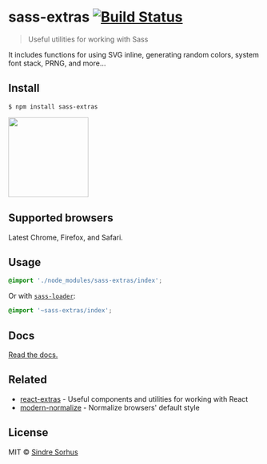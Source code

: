 # sass-extras [![Build Status](https://travis-ci.org/sindresorhus/sass-extras.svg?branch=master)](https://travis-ci.org/sindresorhus/sass-extras)

> Useful utilities for working with Sass

It includes functions for using SVG inline, generating random colors, system font stack, PRNG, and more…


## Install

```
$ npm install sass-extras
```

<a href="https://www.patreon.com/sindresorhus">
	<img src="https://c5.patreon.com/external/logo/become_a_patron_button@2x.png" width="160">
</a>


## Supported browsers

Latest Chrome, Firefox, and Safari.


## Usage

```scss
@import './node_modules/sass-extras/index';
```

Or with [`sass-loader`](https://github.com/webpack-contrib/sass-loader):

```scss
@import '~sass-extras/index';
```


## Docs

[Read the docs.](https://sindresorhus.com/sass-extras)


## Related

- [react-extras](https://github.com/sindresorhus/react-extras) - Useful components and utilities for working with React
- [modern-normalize](https://github.com/sindresorhus/modern-normalize) - Normalize browsers' default style


## License

MIT © [Sindre Sorhus](https://sindresorhus.com)
